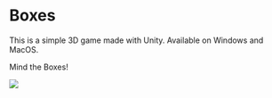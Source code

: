 # Boxes
This is a simple 3D game made with Unity. Available on Windows and MacOS.

Mind the Boxes!

![](https://imgur.com/zoTAm84)
